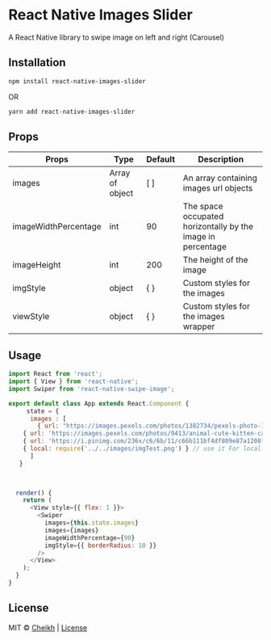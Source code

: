 # React Native Images Slider

A React Native library to swipe image on left and right (Carousel)

## Installation

```bash
npm install react-native-images-slider
```
OR

```bash
yarn add react-native-images-slider
```




## Props


| Props | Type | Default | Description 
| --- | --- | --- | --- |
| images | Array of object | [ ] | An array containing images url objects
| imageWidthPercentage | int | 90 | The space occupated horizontally by the image in percentage
| imageHeight | int | 200 | The height of the image
| imgStyle | object | { } | Custom styles for the images
| viewStyle | object | { } | Custom styles for the images wrapper

## Usage

```javaScript
import React from 'react';
import { View } from 'react-native';
import Swiper from 'react-native-swipe-image';

export default class App extends React.Component {
     state = {
      images : [
        { url: "https://images.pexels.com/photos/1382734/pexels-photo-1382734.jpeg?auto=compress&cs=tinysrgb&dpr=1&w=500" },
    { url: 'https://images.pexels.com/photos/9413/animal-cute-kitten-cat.jpg?cs=srgb&dl=adorable-animal-cat-9413.jpg&fm=jpg' },
    { url: 'https://i.pinimg.com/236x/c6/6b/11/c66b111bf4df809e87a1208f75d2788b.jpg' },
    { local: require('../../images/imgTest.png') } // use it For local images
      ]
   }

  

  render() {
    return (
      <View style={{ flex: 1 }}>
        <Swiper
          images={this.state.images}
          images={images}
          imageWidthPercentage={90}
          imgStyle={{ borderRadius: 10 }}
        />
      </View>
    );
  }
}
```
## License
MIT © [Cheikh](https://github.com/kheuch2018/react-native-images-slider) |
[License](https://choosealicense.com/licenses/mit/) 
